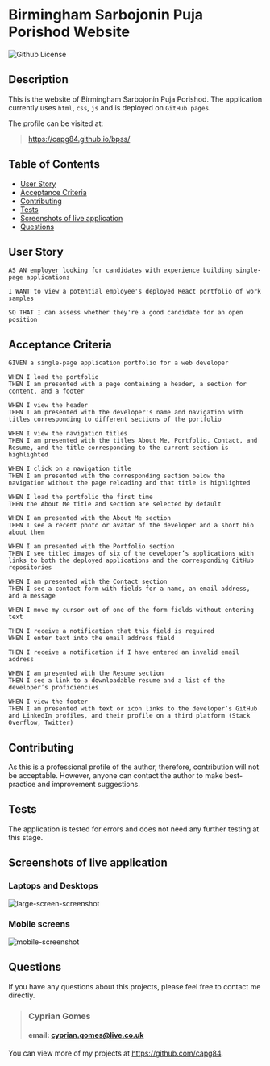# Birmingham Sarbojonin Puja Porishod Website

![Github License](https://img.shields.io/badge/licence-MIT-gree)

## Description

This is the website of Birmingham Sarbojonin Puja Porishod. The application currently uses `html`, `css`, `js` and is deployed on `GitHub pages`.

The profile can be visited at:

> https://capg84.github.io/bpss/

## Table of Contents

- [User Story](#user-story)
- [Acceptance Criteria](#acceptance-criteria)
- [Contributing](#contributing)
- [Tests](#tests)
- [Screenshots of live application](#screenshots-of-live-application)
- [Questions](#questions)

## User Story

```
AS AN employer looking for candidates with experience building single-page applications

I WANT to view a potential employee's deployed React portfolio of work samples

SO THAT I can assess whether they're a good candidate for an open position
```

## Acceptance Criteria

```
GIVEN a single-page application portfolio for a web developer

WHEN I load the portfolio
THEN I am presented with a page containing a header, a section for content, and a footer

WHEN I view the header
THEN I am presented with the developer's name and navigation with titles corresponding to different sections of the portfolio

WHEN I view the navigation titles
THEN I am presented with the titles About Me, Portfolio, Contact, and Resume, and the title corresponding to the current section is highlighted

WHEN I click on a navigation title
THEN I am presented with the corresponding section below the navigation without the page reloading and that title is highlighted

WHEN I load the portfolio the first time
THEN the About Me title and section are selected by default

WHEN I am presented with the About Me section
THEN I see a recent photo or avatar of the developer and a short bio about them

WHEN I am presented with the Portfolio section
THEN I see titled images of six of the developer’s applications with links to both the deployed applications and the corresponding GitHub repositories

WHEN I am presented with the Contact section
THEN I see a contact form with fields for a name, an email address, and a message

WHEN I move my cursor out of one of the form fields without entering text

THEN I receive a notification that this field is required
WHEN I enter text into the email address field

THEN I receive a notification if I have entered an invalid email address

WHEN I am presented with the Resume section
THEN I see a link to a downloadable resume and a list of the developer’s proficiencies

WHEN I view the footer
THEN I am presented with text or icon links to the developer’s GitHub and LinkedIn profiles, and their profile on a third platform (Stack Overflow, Twitter)
```

## Contributing

As this is a professional profile of the author, therefore, contribution will not be acceptable. However, anyone can contact the author to make best-practice and improvement suggestions.

## Tests

The application is tested for errors and does not need any further testing at this stage.

## Screenshots of live application

### Laptops and Desktops

![large-screen-screenshot](./src/assets/images/large-screen-screenshot.png)

### Mobile screens

![mobile-screenshot](./src/assets/images/mobile-screenshot.png)

## Questions

If you have any questions about this projects, please feel free to contact me directly.

> ### Cyprian Gomes
>
> #### email: cyprian.gomes@live.co.uk

You can view more of my projects at https://github.com/capg84.
